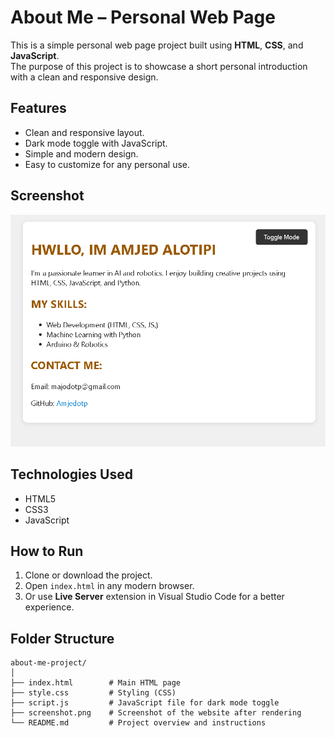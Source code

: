 # About Me – Personal Web Page

This is a simple personal web page project built using **HTML**, **CSS**, and **JavaScript**.  
The purpose of this project is to showcase a short personal introduction with a clean and responsive design.

##  Features

- Clean and responsive layout.
- Dark mode toggle with JavaScript.
- Simple and modern design.
- Easy to customize for any personal use.

##  Screenshot

![Screenshot](screenshot.png)

##  Technologies Used

- HTML5
- CSS3
- JavaScript

##  How to Run

1. Clone or download the project.
2. Open `index.html` in any modern browser.
3. Or use **Live Server** extension in Visual Studio Code for a better experience.

##  Folder Structure

```
about-me-project/
│
├── index.html        # Main HTML page
├── style.css         # Styling (CSS)
├── script.js         # JavaScript file for dark mode toggle
├── screenshot.png    # Screenshot of the website after rendering
└── README.md         # Project overview and instructions
```
